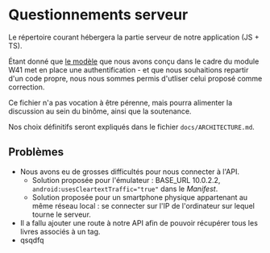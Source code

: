 # Questionnements serveur

Le répertoire courant hébergera la partie serveur de notre application (JS + TS).

Étant donné que [le modèle](https://git.unistra.fr/e.frison/w41) que nous avons conçu dans le cadre du module W41 met en place une authentification - et que nous souhaitions repartir d'un code propre, nous nous sommes permis d'utliser celui proposé comme correction.

Ce fichier n'a pas vocation à être pérenne, mais pourra alimenter la discussion au sein du binôme, ainsi que la soutenance.

Nos choix définitifs seront expliqués dans le fichier `docs/ARCHITECTURE.md`.

## Problèmes

- Nous avons eu de grosses difficultés pour nous connecter à l'API.
  - Solution proposée pour l'émulateur : BASE_URL 10.0.2.2, `android:usesCleartextTraffic="true"` dans le _Manifest_. 
  - Solution proposée pour un smartphone physique appartenant au même réseau local : se connecter sur l'IP de l'ordinateur sur lequel tourne le serveur.
- Il a fallu ajouter une route à notre API afin de pouvoir récupérer tous les livres associés à un tag.
- qsqdfq